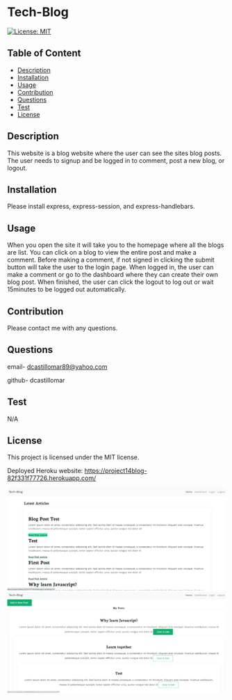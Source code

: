 # Tech-Blog
  [![License: MIT](https://img.shields.io/badge/License-MIT-yellow.svg)](https://opensource.org/licenses/MIT)
   
  ## Table of Content
  - [Description](#Description)
  - [Installation](#Installation)
  - [Usage](#Usage)
  - [Contribution](#Contribution)
  - [Questions](#Questions)
  - [Test](#Test)
  - [License](#license)


  ## Description
  This website is a blog website where the user can see the sites blog posts. The user needs to signup and be logged in to comment, post a new blog, or logout.

  ## Installation
  Please install express, express-session, and express-handlebars.

  ## Usage
  When you open the site it will take you to the homepage where all the blogs are list. You can click on a blog to view the entire post and make a comment. Before making a comment, if not signed in clicking the submit button will take the user to the login page. When logged in, the user can make a comment or go to the dashboard where they can create their own blog post. When finished, the user can click the logout to log out or wait 15minutes to be logged out automatically.

  ## Contribution
  Please contact me with any questions.

  ## Questions
  email- dcastillomar89@yahoo.com
  
  github- dcastillomar

  ## Test 
  N/A

  ## License
    
This project is licensed under the MIT license.

Deployed Heroku website: https://project14blog-82f331f77726.herokuapp.com/

![Alt text](<assets/Tech Blog2.png>)
![Alt text](assets/dashboard.png)